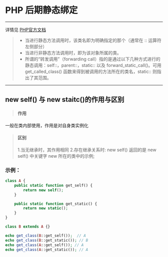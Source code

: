 ﻿# PHP 后期静态绑定

------

详情见 [PHP官方文档](http://php.net/manual/zh/language.oop5.late-static-bindings.php)

> * 当进行静态方法调用时，该类名即为明确指定的那个（通常在 :: 运算符左侧部分）
> * 当进行非静态方法调用时，即为该对象所属的类。
> * 所谓的“转发调用”（forwarding call）指的是通过以下几种方式进行的静态调用：self::，parent::，static:: 以及 forward_static_call()。可用 get_called_class() 函数来得到被调用的方法所在的类名，static:: 则指出了其范围。

---

## new self() 与 new staitc()的作用与区别
> #### 作用
一般在类内部使用，作用是对自身类实例化

> #### 区别
> 1.当无继承时，其作用相同
> 2.存在继承关系时:
> new self() 返回的是 new self() 中关键字 new 所在的类中的示例;

### 示例：
```php
class A {
    public static function get_self() {
        return new self();
    }

    public static function get_static() {
        return new static();
    }
}

class B extends A {}

echo get_class(B::get_self());  // A
echo get_class(B::get_static()); // B
echo get_class(A::get_self()); // A
echo get_class(A::get_static()); // A
```




